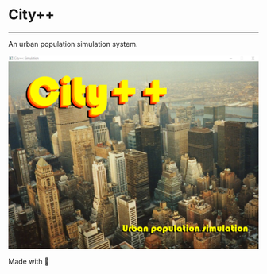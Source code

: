 # City++
-----------------

An urban population simulation system.

<p align="center">
  <img src="/documents/MockUp_01.png">
</p>

Made with :blue_heart: